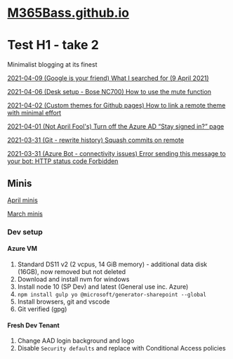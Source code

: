 # [M365Bass.github.io](https://M365Bass.github.io)

# Test H1 - take 2

Minimalist blogging at its finest

[2021-04-09 (Google is your friend) What I searched for (9 April 2021)](posts/2021-04-09.md)

[2021-04-06 (Desk setup - Bose NC700) How to use the mute function](posts/2021-04-06.md)

[2021-04-02 (Custom themes for Github pages) How to link a remote theme with minimal effort](posts/2021-04-02.md)

[2021-04-01 (Not April Fool's) Turn off the Azure AD “Stay signed in?” page](posts/2021-04-01.md)

[2021-03-31 (Git - rewrite history) Squash commits on remote](posts/2021-03-31_2.md)

[2021-03-31 (Azure Bot - connectivity issues) Error sending this message to your bot: HTTP status code Forbidden](posts/2021-03-31_1.md)

## Minis
[April minis](minis/2021-04.md)

[March minis](minis/2021-03.md)

### Dev setup
#### Azure VM
1. Standard DS11 v2 (2 vcpus, 14 GiB memory) - additional data disk (16GB), now removed but not deleted
1. Download and install nvm for windows
1. Install node 10 (SP Dev) and latest (General use inc. Azure)
1. `npm install gulp yo @microsoft/generator-sharepoint --global`
1. Install browsers, git and vscode
1. Git verified (gpg)

#### Fresh Dev Tenant
1. Change AAD login background and logo
1. Disable `Security defaults` and replace with Conditional Access policies
